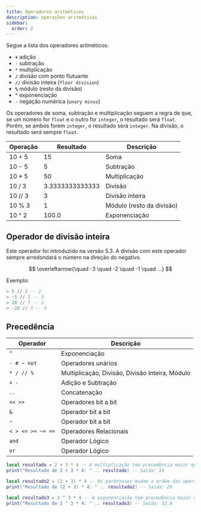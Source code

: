 ```yaml
---
title: Operadores aritméticos
description: operações aritméticas
sidebar:
  order: 2
---
```


Segue a lista dos operadores aritméticos:

- **`+`** adição
- `-` subtração
- `*` multiplicação
- **`/`** divisão com ponto flutuante
- **`//`** divisão inteira (`floor division`)
- **`%`** módulo (resto da divisão)
- **`^`** exponenciação
- `-` negação numérica (`unary minus`)

Os operadores de soma, subtração e multiplicação seguem a regra de que, se um número for `float` e o outro for `integer`, o resultado será `float`. Porém, se ambos forem `integer`, o resultado será `integer`. Na divisão, o resultado será sempre `float`.

| Operação | Resultado       | Descrição                 |
| -------- | --------------- | ------------------------- |
| 10 + 5   | 15              | Soma                      |
| 10 - 5   | 5               | Subtração                 |
| 10 \* 5  | 50              | Multiplicação             |
| 10 / 3   | 3.3333333333333 | Divisão                   |
| 10 // 3  | 3               | Divisão inteira           |
| 10 % 3   | 1               | Módulo (resto da divisão) |
| 10 ^ 2   | 100.0           | Exponenciação             |

## Operador de divisão inteira

Este operador foi introduzido na versão 5.3. A divisão com este operador sempre arredondará o número na direção do negativo.

$$
\overleftarrow{\quad -3 \quad -2 \quad -1 \quad ...}
$$

Exemplo:

```lua
> 5 // 2 -- 2
> -5 // 2 -- 3
> 20 // 7 -- 2
> -20 // 7 -- 3
```

## Precedência

| Operador          | Descrição                                       |
| ----------------- | ----------------------------------------------- |
| `^`               | Exponenciação                                   |
| `- # ~ not`       | Operadores unários                              |
| `* / // %`        | Multiplicação, Divisão, Divisão Inteira, Módulo |
| `+ -`             | Adição e Subtração                              |
| `..`              | Concatenação                                    |
| `<< >>`           | Operadores bit a bit                            |
| `&`               | Operador bit a bit                              |
| `~`               | Operador bit a bit                              |
| `< > <= >= ~= ==` | Operadores Relacionais                          |
| `and`             | Operador Lógico                                 |
| `or`              | Operador Lógico                                 |

```lua
local resultado = 2 + 3 * 4 -- A multiplicação tem precedência maior que a adição
print("Resultado de 2 + 3 * 4: " .. resultado) -- Saída: 14

local resultado2 = (2 + 3) * 4 -- Os parênteses mudam a ordem das operações
print("Resultado de (2 + 3) * 4: " .. resultado2) -- Saída: 20

local resultado3 = 2 ^ 3 * 4 -- A exponenciação tem precedência maior que a multiplicação
print("Resultado de 2 ^ 3 * 4: " .. resultado3) -- Saída: 32.0
```
